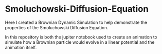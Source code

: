 # Smoluchowski-Diffusion-Equation
Here I created a Brownian Dynamic Simulation to help demonstrate the properties of the Smoluchowski Diffusion Equation.

In this repository is both the jupiter notebook used to create an animation to simulate how a Brownian particle would evolve in a linear potential and the animation itself. 
